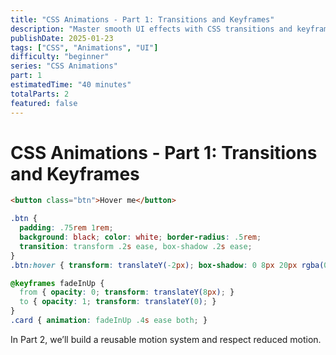 ```yaml
---
title: "CSS Animations - Part 1: Transitions and Keyframes"
description: "Master smooth UI effects with CSS transitions and keyframes."
publishDate: 2025-01-23
tags: ["CSS", "Animations", "UI"]
difficulty: "beginner"
series: "CSS Animations"
part: 1
estimatedTime: "40 minutes"
totalParts: 2
featured: false
---
```


# CSS Animations - Part 1: Transitions and Keyframes

```html
<button class="btn">Hover me</button>
```

```css
.btn {
  padding: .75rem 1rem;
  background: black; color: white; border-radius: .5rem;
  transition: transform .2s ease, box-shadow .2s ease;
}
.btn:hover { transform: translateY(-2px); box-shadow: 0 8px 20px rgba(0,0,0,.15); }

@keyframes fadeInUp {
  from { opacity: 0; transform: translateY(8px); }
  to { opacity: 1; transform: translateY(0); }
}
.card { animation: fadeInUp .4s ease both; }
```

In Part 2, we’ll build a reusable motion system and respect reduced motion.